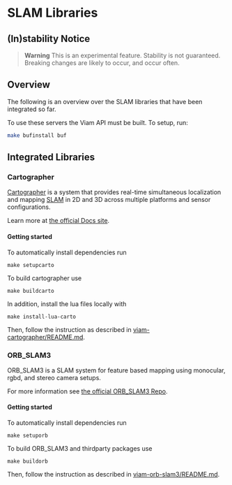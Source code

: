 # SLAM Libraries

## (In)stability Notice
> **Warning**
> This is an experimental feature. Stability is not guaranteed. Breaking changes are likely to occur, and occur often.

## Overview
The following is an overview over the SLAM libraries that have been integrated so far.

To use these servers the Viam API must be built.
To setup, run:

```bash
make bufinstall buf
```
## Integrated Libraries
### Cartographer
[Cartographer](https://github.com/cartographer-project/cartographer) is a system that provides real-time simultaneous localization
and mapping [SLAM](https://en.wikipedia.org/wiki/Simultaneous_localization_and_mapping) in 2D and 3D across multiple platforms and sensor
configurations.

Learn more at [the official Docs site](https://google-cartographer.readthedocs.io).

#### Getting started
To automatically install dependencies run
```
make setupcarto
```

To build cartographer use
```
make buildcarto
```

In addition, install the lua files locally with
```
make install-lua-carto
```
Then, follow the instruction as described in [viam-cartographer/README.md](./viam-cartographer/README.md).

### ORB_SLAM3
ORB_SLAM3 is a SLAM system for feature based mapping using monocular, rgbd, and stereo camera setups.

For more information see [the official ORB_SLAM3 Repo](https://github.com/UZ-SLAMLab/ORB_SLAM3).

#### Getting started

To automatically install dependencies run
```
make setuporb
```

To build ORB_SLAM3 and thirdparty packages use
```
make buildorb
```

Then, follow the instruction as described in [viam-orb-slam3/README.md](./viam-orb-slam3/README.md).

